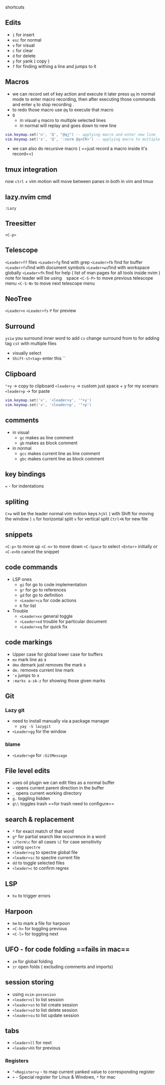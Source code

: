 shortcuts

## Edits
- `i` for insert
- `esc` for normal
- `v` for visual
- `c` for clear
- `d` for delete
- `y` for yank ( copy )
- `f` for finding withing a line and jumps to it
## Macros
- we can record set of key action and execute it later press `qq` in normal mode to enter macro recording, then after executing those commands and enter `q` to stop recording .
- to redo those macro use `@q` to execute that macro
- `Q` 
	- in visual `q` macro to multiple selected lines
	- in normal will replay and goes down to new line
 ```lua
vim.keymap.set('n', 'Q', "@qj") -- applying macro and enter new line
vim.keymap.set('x', 'Q', ':norm @q<CR>') -- applying macro to multiple lines

```
- we can also do recursive macro ( ==just record a macro inside it's record==)

## tmux integration
now `ctrl` + vim motion will move between panes in both in vim and tmux
## lazy.nvim cmd
`:Lazy`


## Treesitter
`<C-p>`
## Telescope
`<Leader>ff` files
`<Leader>fg` find with grep
`<Leader>fb` find for buffer
`<Leader>fs`find with document symbols
`<Leader>ws`find with workspace globally
`<Leader>fh` find for help ( list of man pages for all tools inside nvim )
note for leader will be using ` ` space
`<C-S-P>` to move previous telescope menu
`<C-S-N>` to move next telescope menu



## NeoTree
`<Leader>n`
`<Leader>fs`
`P` for preview


## Surround
`ysiw` you surround inner word to add
`cs` change surround from to
for adding tag 
`cst`
with multiple files
- visually select
- `Shift-st<tag>` enter this
``


## Clipboard
`"+y` -> copy to clipboard
`<leader>y` -> custom just space + y for my scenaro
`<leader>p` -> for paste
```lua
vim.keymap.set('v', '<leader>y', '"+y')
vim.keymap.set('v', '<leader>p', '"+p')
```


## comments
- in visual
	- `gc` makes as line comment
	- `gb` makes as block comment
- in normal 
	- `gcc` makes current line as line comment
	- `gbc` makes current line as block comment
	
## key bindings
`=` - for indentations

## spliting
`C+w` will be the leader
normal vim motion keys `hjkl` ( with Shift for moving the window )
`s` for horizontal split
`v` for vertical split
`Ctrl+N` for new file

## snippets
`<C-p>` to move up
`<C-n>` to move down
`<C-Space` to select 
`<Enter>` initially or `<C-e>`to cancel the snippet

## code commands
- LSP ones
	- `gi` for go to code implementation
	- `gr` for go to references
	- `gd` for go to definition
	- `<Leader>ca` for code actions
	- `K` for list
- Trouble 
	- `<Leader>xx`  general toggle
	- `<Leader>xd` trouble for particular document
	- `<Leader>xq` for quick fix
## code markings
- Upper case for global lower case for buffers
- `mx` mark line as x
- `dmx` demark just removes the mark x
- `dm.` removes current line mark
- `'x` jumps to x
- `:marks a-zA-z` for showing those given marks

## Git
### Lazy git
- need to install manually via  a package manager
	- `yay -S lazygit`
- `<Leader>gg` for the window
### blame
- `<Leader>gm` for `:GitMessage`

## File level edits
-  uses oil plugin we can edit files as a normal buffer
-  `-` opens current parent direction in the buffer
- `_` opens current working directory
- `g.` toggling hidden
- `g\\` toggles trash ==for trash need to configure==
## search & replacement
- `*` for exact match of that word
- `g*` for partial search like occurrence in a word
- `:/term\c` for all cases `\C` for case sensitivity
- using `spectre`
- `<leader>sg` to spectre global file
- `<leader>sc` to spectre current file
- `dd` to toggle selected files
- `<leader>c` to confirm regrex

## LSP
- `hx` to trigger errors

## Harpoon
- `hm` to mark a file for harpoon
- `<C-h>` for toggling previous
- `<C-l>` for toggling next

## UFO - for code folding ==fails in mac==
- `zm` for global folding
- `zr` open folds ( excluding comments and imports)

## session storing
- using `nvim-possesion`
- `<leader>sl` to list session
- `<leader>sn` to list create session
- `<leader>sd` to list delete session
- `<leader>su` to list update session



## tabs
- `<leader>ll` for next
- `<leader>hh` for previous 


###  Registers
- `"<Register>y` - to map current yanked value to corresponding register
- `+` - Special register for Linux & Windows, `*` for mac
